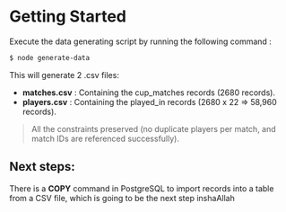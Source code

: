 # Getting Started

Execute the data generating script by running the following command : 
```sh
$ node generate-data
```

This will generate 2 .csv files:

* **matches.csv** : Containing the cup_matches records (2680 records).
* **players.csv** : Containing the played_in records (2680 x 22 => 58,960 records).

> All the constraints preserved (no duplicate players per match, and match IDs are referenced successfully).

## Next steps: 
There is a **COPY** command in PostgreSQL to import records into a table from a CSV file, which is going to be the next step inshaAllah  